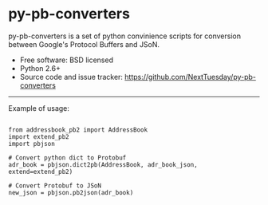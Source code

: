 py-pb-converters
================

py-pb-converters is a set of python convinience scripts for conversion between
Google's Protocol Buffers and JSoN.

* Free software: BSD licensed
* Python 2.6+
* Source code and issue tracker: https://github.com/NextTuesday/py-pb-converters


----------------
Example of usage:
<pre><code>
from addressbook_pb2 import AddressBook
import extend_pb2
import pbjson

# Convert python dict to Protobuf
adr_book = pbjson.dict2pb(AddressBook, adr_book_json, extend=extend_pb2)

# Convert Protobuf to JSoN
new_json = pbjson.pb2json(adr_book)
</code></pre>
